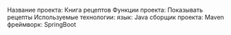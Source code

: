 Название проекта: Книга рецептов
Функции проекта: Показывать рецепты
Используемые технологии:
    язык: Java
    сборщик проекта: Maven
    фреймворк: SpringBoot